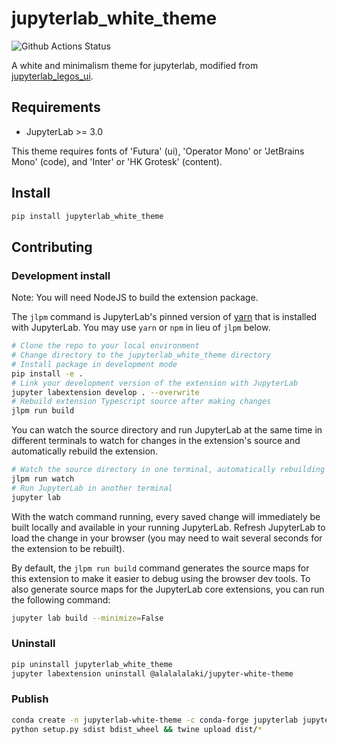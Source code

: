# jupyterlab_white_theme

![Github Actions Status](https://github.com/Alalalalaki/jupyterlab_white_theme/workflows/Build/badge.svg)

A white and minimalism theme for jupyterlab, modified from [jupyterlab_legos_ui](https://github.com/dunovank/jupyterlab_legos_ui).

## Requirements

* JupyterLab >= 3.0

This theme requires fonts of 'Futura' (ui), 'Operator Mono' or 'JetBrains Mono' (code), and 'Inter' or 'HK Grotesk' (content).

## Install

```bash
pip install jupyterlab_white_theme
```

## Contributing

### Development install

Note: You will need NodeJS to build the extension package.

The `jlpm` command is JupyterLab's pinned version of
[yarn](https://yarnpkg.com/) that is installed with JupyterLab. You may use
`yarn` or `npm` in lieu of `jlpm` below.

```bash
# Clone the repo to your local environment
# Change directory to the jupyterlab_white_theme directory
# Install package in development mode
pip install -e .
# Link your development version of the extension with JupyterLab
jupyter labextension develop . --overwrite
# Rebuild extension Typescript source after making changes
jlpm run build
```

You can watch the source directory and run JupyterLab at the same time in different terminals to watch for changes in the extension's source and automatically rebuild the extension.

```bash
# Watch the source directory in one terminal, automatically rebuilding when needed
jlpm run watch
# Run JupyterLab in another terminal
jupyter lab
```

With the watch command running, every saved change will immediately be built locally and available in your running JupyterLab. Refresh JupyterLab to load the change in your browser (you may need to wait several seconds for the extension to be rebuilt).

By default, the `jlpm run build` command generates the source maps for this extension to make it easier to debug using the browser dev tools. To also generate source maps for the JupyterLab core extensions, you can run the following command:

```bash
jupyter lab build --minimize=False
```

### Uninstall

```bash
pip uninstall jupyterlab_white_theme
jupyter labextension uninstall @alalalalaki/jupyter-white-theme
```

### Publish

```bash
conda create -n jupyterlab-white-theme -c conda-forge jupyterlab jupyter-packaging twine nodejs && conda activate jupyterlab-white-theme
python setup.py sdist bdist_wheel && twine upload dist/*
```
